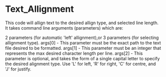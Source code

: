 # Text_Allignment

This code will allign text to the desired allign type, and selected line length.
It takes command line arguments (parameters) which are:

2 parameters (for automatic 'left' allignment),or 3 parameters (for selecting allignment type).
args[0] - This parameter must be the exact path to the text file desired to be formatted.
args[1] - This parameter must be an integer that represents the max desired character length per line.
args[2] - This parameter is optional, and takes the form of a single capital letter to specify the desired alignment type.
          Use 'L' for left, 'R' for right, 'C' for centre, and 'J' for justify.
